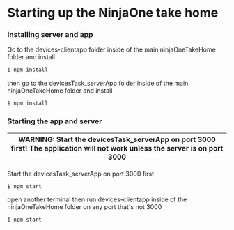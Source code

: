 # Starting up the NinjaOne take home

### Installing server and app

Go to the devices-clientapp folder inside of the main ninjaOneTakeHome folder and install

```bash
$ npm install
```

then go to the devicesTask_serverApp folder inside of the main ninjaOneTakeHome folder and install

```bash
$ npm install
```

### Starting the app and server

| WARNING: Start the devicesTask_serverApp on port 3000 first! The application will not work unless the server is on port 3000 |
| ---------------------------------------------------------------------------------------------------------------------------- |

Start the devicesTask_serverApp on port 3000 first

```bash
$ npm start
```

open another terminal then run devices-clientapp inside of the ninjaOneTakeHome folder on any port that's not 3000

```bash
$ npm start
```
